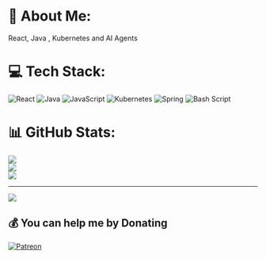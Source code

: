 # 💫 About Me:
React, Java , Kubernetes and AI Agents


# 💻 Tech Stack:
![React](https://img.shields.io/badge/react-%2320232a.svg?style=for-the-badge&logo=react&logoColor=%2361DAFB) ![Java](https://img.shields.io/badge/java-%23ED8B00.svg?style=for-the-badge&logo=openjdk&logoColor=white) ![JavaScript](https://img.shields.io/badge/javascript-%23323330.svg?style=for-the-badge&logo=javascript&logoColor=%23F7DF1E) ![Kubernetes](https://img.shields.io/badge/kubernetes-%23326ce5.svg?style=for-the-badge&logo=kubernetes&logoColor=white) ![Spring](https://img.shields.io/badge/spring-%236DB33F.svg?style=for-the-badge&logo=spring&logoColor=white) ![Bash Script](https://img.shields.io/badge/bash_script-%23121011.svg?style=for-the-badge&logo=gnu-bash&logoColor=white)
# 📊 GitHub Stats:
![](https://github-readme-stats.vercel.app/api?username=kaliavarun&theme=default&hide_border=false&include_all_commits=true&count_private=false)<br/>
![](https://nirzak-streak-stats.vercel.app/?user=kaliavarun&theme=default&hide_border=false)<br/>
![](https://github-readme-stats.vercel.app/api/top-langs/?username=kaliavarun&theme=default&hide_border=false&include_all_commits=true&count_private=false&layout=compact)

---
[![](https://visitcount.itsvg.in/api?id=kaliavarun&icon=0&color=0)](https://visitcount.itsvg.in)

  ## 💰 You can help me by Donating
  [![Patreon](https://img.shields.io/badge/Patreon-F96854?style=for-the-badge&logo=patreon&logoColor=white)](https://patreon.com/kaliavarun) 

  
<!-- Proudly created with GPRM ( https://gprm.itsvg.in ) -->
